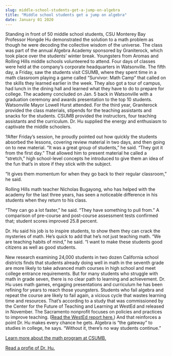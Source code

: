 ```yaml
---
slug: middle-school-students-get-a-jump-on-algebra
title: "Middle school students get a jump on algebra"
date: January 01 2020
---
```


 
<p>
  Standing in front of 50 middle school students, CSU Monterey Bay Professor
  Hongde Hu demonstrated the solution to a math problem as though he were
  decoding the collective wisdom of the universe. The class was part of the
  annual Algebra Academy sponsored by Graniterock, which took place over the
  students’ winter break. Youngsters from Aromas and Rolling Hills middle
  schools volunteered to attend. Four days of classes were held at the company’s
  corporate headquarters in Watsonville. The fifth day, a Friday, saw the
  students visit CSUMB, where they spent time in a math classroom playing a game
  called “Survivor: Math Camp” that called on the skills they learned earlier in
  the week. They also got a tour of campus, had lunch in the dining hall and
  learned what they have to do to prepare for college. The academy concluded on
  Jan. 5 back in Watsonville with a graduation ceremony and awards presentation
  to the top 10 students. Watsonville Mayor Lowell Hurst attended. For the third
  year, Graniterock provided the class materials, stipends for the teaching
  assistants and snacks for the students. CSUMB provided the instructors, four
  teaching assistants and the curriculum. Dr. Hu supplied the energy and
  enthusiasm to captivate the middle schoolers.
</p>
<p>
  ?After Friday’s session, he proudly pointed out how quickly the students
  absorbed the lessons, covering review material in two days, and then going on
  to new material. “It was a great group of students,” he said. “They got it
  from the first day.” That allowed him to present material he called a
  “stretch,” high school-level concepts he introduced to give them an idea of
  the fun that’s in store if they stick with the subject.
</p>
<p>
  “It gives them momentum for when they go back to their regular classroom,” he
  said.
</p>
<p>
  Rolling Hills math teacher Nicholas Bugayong, who has helped with the academy
  for the last three years, has seen a noticeable difference in his students
  when they return to his class.
</p>
<p>
  “They can go a lot faster,” he said. “They have something to pull from.” A
  comparison of pre-course and post-course assessment tests confirmed that;
  student scores improved 25.8 percent.
</p>
<p>
  Dr. Hu said his job is to inspire students, to show them they can crack the
  mysteries of math. He’s quick to add that he’s not just teaching math. “We are
  teaching habits of mind,” he said. “I want to make these students good
  citizens as well as good students.
</p>
<p>
  New research examining 24,000 students in two dozen California school
  districts finds that students already doing well in math in the seventh grade
  are more likely to take advanced math courses in high school and meet college
  entrance requirements. But for many students who struggle with math in grade
  seven, there is no clear path to learning and achievement. Dr. Hu uses math
  games, engaging presentations and curriculum he has been refining for years to
  reach those youngsters. Students who fail algebra and repeat the course are
  likely to fail again, a vicious cycle that wastes learning time and resources.
  That’s according to a study that was commissioned by the Center for the Future
  of Teaching and Learning at WestEd and released in November. The Sacramento
  nonprofit focuses on policies and practices to improve teaching. (<a
    href="https://www.cftl.org/documents/2012/CFTL_MathPatterns_Main_Report.pdf"
    >Read the WestEd report here.</a
  >) And that reinforces a point Dr. Hu makes every chance he gets. Algebra is
  “the gateway” to studies in college, he says. “Without it, there’s no way
  students continue.”
</p>
<p>
  <a href="https://csumb.edu/math"
    >Learn more about the math program at CSUMB.</a
  >
</p>
<p><a href="https://success.csumb.edu/hongde-hu">Read a profie of Dr. Hu.</a></p>
 
